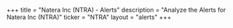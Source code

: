 +++
title = "Natera Inc (NTRA) - Alerts"
description = "Analyze the Alerts for Natera Inc (NTRA)"
ticker = "NTRA"
layout = "alerts"
+++

